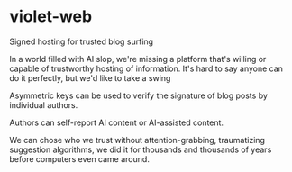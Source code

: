 # violet-web
Signed hosting for trusted blog surfing

In a world filled with AI slop, we're missing a platform that's willing or capable of trustworthy hosting of information.
It's hard to say anyone can do it perfectly, but we'd like to take a swing

Asymmetric keys can be used to verify the signature of blog posts by individual authors.

Authors can self-report AI content or AI-assisted content.

We can chose who we trust without attention-grabbing, traumatizing suggestion algorithms, we did it for thousands
and thousands of years before computers even came around. 

